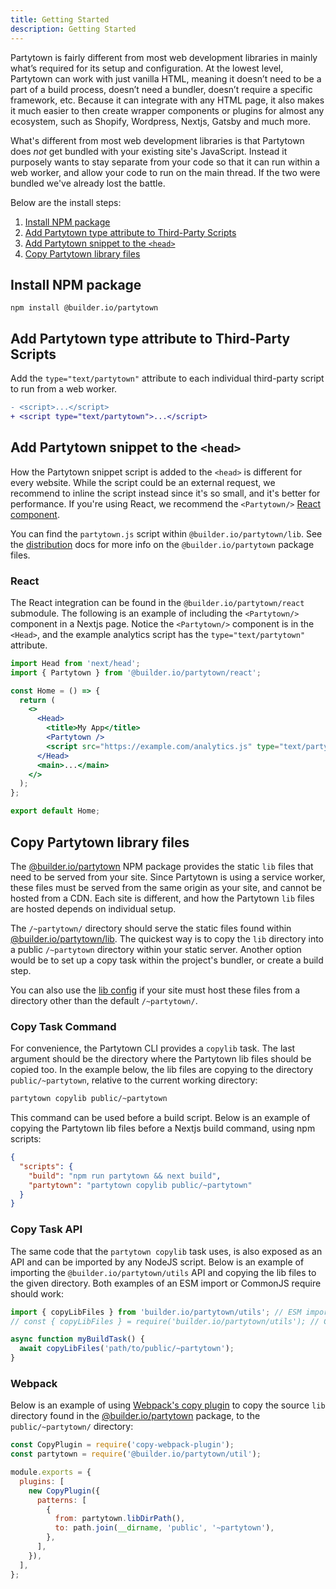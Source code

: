 ```yaml
---
title: Getting Started
description: Getting Started
---
```


Partytown is fairly different from most web development libraries in mainly what’s required for its setup and configuration. At the lowest level, Partytown can work with just vanilla HTML, meaning it doesn’t need to be a part of a build process, doesn’t need a bundler, doesn’t require a specific framework, etc. Because it can integrate with any HTML page, it also makes it much easier to then create wrapper components or plugins for almost any ecosystem, such as Shopify, Wordpress, Nextjs, Gatsby and much more.

What's different from most web development libraries is that Partytown does _not_ get bundled with your existing site's JavaScript. Instead it purposely wants to stay separate from your code so that it can run within a web worker, and allow your code to run on the main thread. If the two were bundled we've already lost the battle.

Below are the install steps:

1. [Install NPM package](/getting-started#user-content-install-npm-package)
1. [Add Partytown type attribute to Third-Party Scripts](/getting-started#user-content-add-partytown-type-attribute-to-third-party-scripts)
1. [Add Partytown snippet to the `<head>`](/getting-started#user-content-add-partytown-snippet-to-the-head)
1. [Copy Partytown library files](/getting-started#user-content-copy-partytown-library-files)

## Install NPM package

```
npm install @builder.io/partytown
```

## Add Partytown type attribute to Third-Party Scripts

Add the `type="text/partytown"` attribute to each individual third-party script to run from a web worker.

```diff
- <script>...</script>
+ <script type="text/partytown">...</script>
```

## Add Partytown snippet to the `<head>`

How the Partytown snippet script is added to the `<head>` is different for every website. While the script could be an external request, we recommend to inline the script instead since it's so small, and it's better for performance. If you're using React, we recommend the `<Partytown/>` [React component](#React).

You can find the `partytown.js` script within `@builder.io/partytown/lib`. See the [distribution](/distribution) docs for more info on the `@builder.io/partytown` package files.

### React

The React integration can be found in the `@builder.io/partytown/react` submodule. The following is an example of including the `<Partytown/>` component in a Nextjs page. Notice the `<Partytown/>` component is in the `<Head>`, and the example analytics script has the `type="text/partytown"` attribute.

```jsx
import Head from 'next/head';
import { Partytown } from '@builder.io/partytown/react';

const Home = () => {
  return (
    <>
      <Head>
        <title>My App</title>
        <Partytown />
        <script src="https://example.com/analytics.js" type="text/partytown"></script>
      </Head>
      <main>...</main>
    </>
  );
};

export default Home;
```

## Copy Partytown library files

The [@builder.io/partytown](https://www.npmjs.com/package/@builder.io/partytown) NPM package provides the static `lib` files that need to be served from your site. Since Partytown is using a service worker, these files must be served from the same origin as your site, and cannot be hosted from a CDN. Each site is different, and how the Partytown `lib` files are hosted depends on individual setup.

The `/~partytown/` directory should serve the static files found within [@builder.io/partytown/lib](https://unpkg.com/browse/@builder.io/partytown/lib/). The quickest way is to copy the `lib` directory into a public `/~partytown` directory within your static server. Another option would be to set up a copy task within the project's bundler, or create a build step.

You can also use the [lib config](/configuration) if your site must host these files from a directory other than the default `/~partytown/`.

### Copy Task Command

For convenience, the Partytown CLI provides a `copylib` task. The last argument should be the directory where the Partytown lib files should be copied too. In the example below, the lib files are copying to the directory `public/~partytown`, relative to the current working directory:

```bash
partytown copylib public/~partytown
```

This command can be used before a build script. Below is an example of copying the Partytown lib files before a Nextjs build command, using npm scripts:

```json
{
  "scripts": {
    "build": "npm run partytown && next build",
    "partytown": "partytown copylib public/~partytown"
  }
}
```

### Copy Task API

The same code that the `partytown copylib` task uses, is also exposed as an API and can be imported by any NodeJS script. Below is an example of importing the `@builder.io/partytown/utils` API and copying the lib files to the given directory. Both examples of an ESM import or CommonJS require should work:

```js
import { copyLibFiles } from 'builder.io/partytown/utils'; // ESM import
// const { copyLibFiles } = require('builder.io/partytown/utils'); // CommonJS require

async function myBuildTask() {
  await copyLibFiles('path/to/public/~partytown');
}
```

### Webpack

Below is an example of using [Webpack's copy plugin](https://webpack.js.org/plugins/copy-webpack-plugin/) to copy the source `lib` directory found in the [@builder.io/partytown](https://www.npmjs.com/package/@builder.io/partytown) package, to the `public/~partytown/` directory:

```js
const CopyPlugin = require('copy-webpack-plugin');
const partytown = require('@builder.io/partytown/util');

module.exports = {
  plugins: [
    new CopyPlugin({
      patterns: [
        {
          from: partytown.libDirPath(),
          to: path.join(__dirname, 'public', '~partytown'),
        },
      ],
    }),
  ],
};
```
